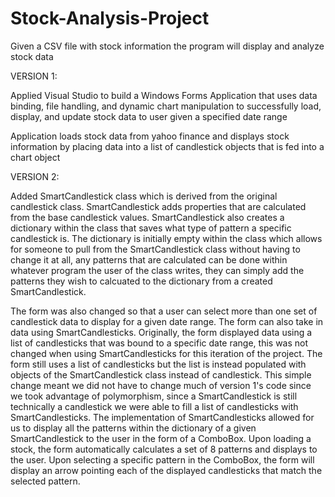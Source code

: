 # Stock-Analysis-Project
Given a CSV file with stock information the program will display and analyze stock data

VERSION 1:

Applied Visual Studio to build a Windows Forms Application that uses data binding, file handling, and dynamic chart manipulation to successfully load, display, and update stock data to user given a specified date range

Application loads stock data from yahoo finance and displays stock information by placing data into a list of candlestick objects that is fed into a chart object

VERSION 2:

Added SmartCandlestick class which is derived from the original candlestick class. SmartCandlestick adds properties that are calculated from the base candlestick values. SmartCandlestick also creates a dictionary within the class that saves what type of pattern a specific candlestick is. The dictionary is initially empty within the class
which allows for someone to pull from the SmartCandlestick class without having to change it at all, any patterns that are calculated can be done within whatever program
the user of the class writes, they can simply add the patterns they wish to calcuated to the dictionary from a created SmartCandlestick.

The form was also changed so that a user can select more than one set of candlestick data to display for a given date range. The form can also take in data using SmartCandlesticks. Originally, the form displayed data using a list of candlesticks that was bound to a specific date range, this was not changed when using SmartCandlesticks
for this iteration of the project. The form still uses a list of candlesticks but the list is instead populated with objects of the SmartCandlestick class instead of candlestick.
This simple change meant we did not have to change much of version 1's code since we took advantage of polymorphism, since a SmartCandlestick is still technically a candlestick
we were able to fill a list of candlesticks with SmartCandlesticks. The implementation of SmartCandlesticks allowed for us to display all the patterns within the dictionary
of a given SmartCandlestick to the user in the form of a ComboBox. Upon loading a stock, the form automatically calculates a set of 8 patterns and displays to the user. 
Upon selecting a specific pattern in the ComboBox, the form will display an arrow pointing each of the displayed candlesticks that match the selected pattern.
